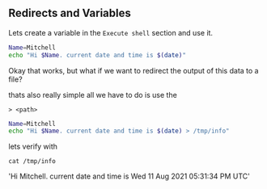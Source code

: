 ## Redirects and Variables

Lets create a variable in the `Execute shell` section and use it.

```bash
Name=Mitchell
echo "Hi $Name. current date and time is $(date)"
```

Okay that works, but what if we want to redirect the output of this data to a file?

thats also really simple all we have to do is use the

```> <path>```

```bash
Name=Mitchell
echo "Hi $Name. current date and time is $(date) > /tmp/info"
```

lets verify with

`cat /tmp/info`

'Hi Mitchell. current date and time is Wed 11 Aug 2021 05:31:34 PM UTC'